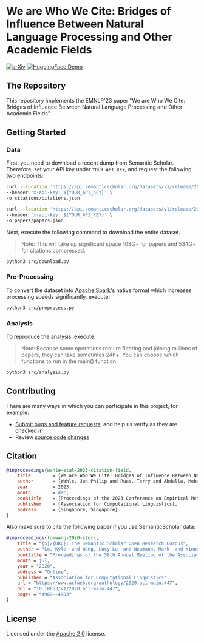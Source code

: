 # We are Who We Cite: Bridges of Influence Between Natural Language Processing and Other Academic Fields
[![arXiv](https://img.shields.io/badge/arXiv-2310.14870-b31b1b.svg)](https://arxiv.org/abs/2310.14870)
[![HuggingFace Demo](https://img.shields.io/badge/🤗-Demo-ffce1c.svg)](https://huggingface.co/spaces/jpwahle/field-time-diversity)

## The Repository

This repository implements the EMNLP'23 paper "We are Who We Cite: Bridges of Influence Between Natural Language Processing and Other Academic Fields"

## Getting Started

### Data

First, you need  to download a recent dump from Semantic Scholar. Therefore, set your API key under `YOUR_API_KEY`, and request the following two endpoints:

```bash
curl --location 'https://api.semanticscholar.org/datasets/v1/release/2023-01-03/dataset/citations' \
--header 'x-api-key: ${YOUR_API_KEY}' \
-o citations/citations.json
```

```bash
curl --location 'https://api.semanticscholar.org/datasets/v1/release/2023-01-03/dataset/papers' \
--header 'x-api-key: ${YOUR_API_KEY}' \
-o papers/papers.json
```

Next, execute the following command to download the entire dataset.
> Note: This will take up significant space 108G+ for papers and 534G+ for citations compressed.

```bash
python3 src/download.py
```

### Pre-Processing

To convert the dataset into [Apache Spark's](https://spark.apache.org) native format which increases processing speeds significantly, execute:

```bash
python3 src/preprocess.py
```

### Analysis

To reproduce the analysis, execute:
>Note: Because some operations require filtering and joining millions of papers, they can take sometimes 24h+. You can choose which functions to run in the main() function.

```bash
python3 src/analysis.py
```

## Contributing

There are many ways in which you can participate in this project, for example:

* [Submit bugs and feature requests](https://github.com/jpwahle/emnlp23-citation-field-influence/issue), and help us verify as they are checked in
* Review [source code changes](https://github.com/jpwahle/emnlp23-citation-field-influence/pulls)

## Citation


```bib
@inproceedings{wahle-etal-2023-citation-field,
	title        = {We are Who We Cite: Bridges of Influence Between Natural Language Processing and Other Academic Fields},
	author       = {Wahle, Jan Philip and Ruas, Terry and Abdalla, Mohamed and Gipp, Bela and Mohammad, Saif M.},
	year         = 2023,
	month        = dec,
	booktitle    = {Proceedings of the 2023 Conference on Empirical Methods in Natural Language Processing},
	publisher    = {Association for Computational Linguistics},
	address      = {Singapore, Singapore}
}
```

Also make sure to cite the following paper if you use SemanticScholar data:

```bib
@inproceedings{lo-wang-2020-s2orc,
    title = "{S}2{ORC}: The Semantic Scholar Open Research Corpus",
    author = "Lo, Kyle  and Wang, Lucy Lu  and Neumann, Mark  and Kinney, Rodney  and Weld, Daniel",
    booktitle = "Proceedings of the 58th Annual Meeting of the Association for Computational Linguistics",
    month = jul,
    year = "2020",
    address = "Online",
    publisher = "Association for Computational Linguistics",
    url = "https://www.aclweb.org/anthology/2020.acl-main.447",
    doi = "10.18653/v1/2020.acl-main.447",
    pages = "4969--4983"
}
```

## License

Licensed under the [Apache 2.0](LICENSE.txt) license.


